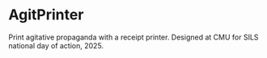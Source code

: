 # AgitPrinter
Print agitative propaganda with a receipt printer. Designed at CMU for SILS national day of action, 2025.
